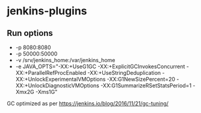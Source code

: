 # jenkins-plugins

## Run options

- -p 8080:8080
- -p 50000:50000
- -v /srv/jenkins_home:/var/jenkins_home
- -e JAVA_OPTS="-XX:+UseG1GC -XX:+ExplicitGCInvokesConcurrent -XX:+ParallelRefProcEnabled -XX:+UseStringDeduplication -XX:+UnlockExperimentalVMOptions -XX:G1NewSizePercent=20 -XX:+UnlockDiagnosticVMOptions -XX:G1SummarizeRSetStatsPeriod=1 -Xmx2G -Xms1G"

GC optimized as per https://jenkins.io/blog/2016/11/21/gc-tuning/